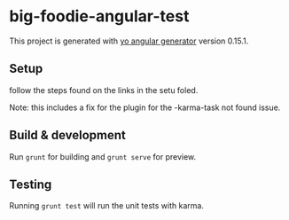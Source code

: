 # big-foodie-angular-test

This project is generated with [yo angular generator](https://github.com/yeoman/generator-angular)
version 0.15.1.

## Setup 
follow the steps found on the links in the setu foled.

Note: this includes a fix for the plugin for the -karma-task not found issue. 

## Build & development

Run `grunt` for building and `grunt serve` for preview.

## Testing

Running `grunt test` will run the unit tests with karma.
